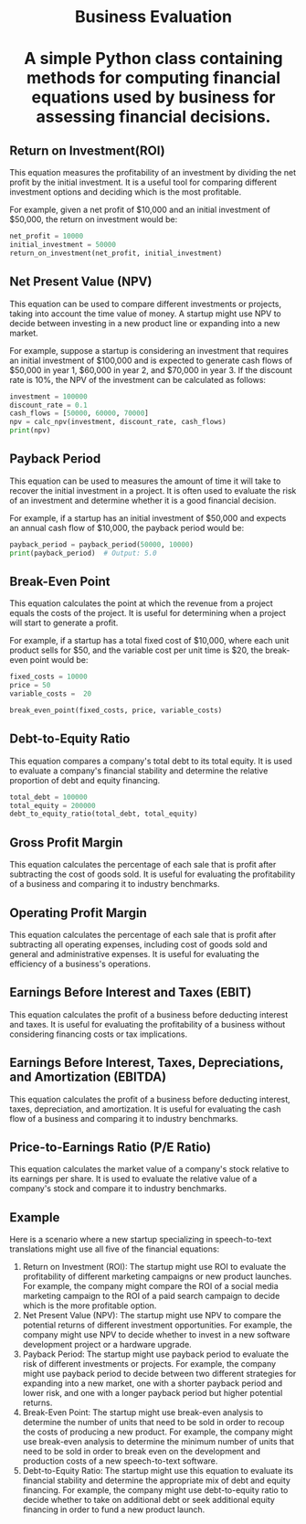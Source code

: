 <h1 align="center">Business Evaluation<h1/>

<p align="center">A simple Python class containing methods for computing financial equations used by business for assessing financial decisions.<p/>

## Return on Investment(ROI)

This equation measures the profitability of an investment by dividing the net profit by the initial investment. It is a useful tool for comparing different investment options and deciding which is the most profitable.

For example, given a net profit of \$10,000 and an initial investment of \$50,000, the return on investment would be:

```python
net_profit = 10000
initial_investment = 50000
return_on_investment(net_profit, initial_investment)
```

## Net Present Value (NPV)

This equation can be used to compare different investments or projects, taking into account the time value of money. A startup might use NPV to decide between investing in a new product line or expanding into a new market.

For example, suppose a startup is considering an investment that requires an initial investment of $100,000 and is expected to generate cash flows of \$50,000 in year 1, \$60,000 in year 2, and \$70,000 in year 3. If the discount rate is 10%, the NPV of the investment can be calculated as follows:

```python
investment = 100000
discount_rate = 0.1
cash_flows = [50000, 60000, 70000]
npv = calc_npv(investment, discount_rate, cash_flows)
print(npv)
```

## Payback Period

This equation can be used to measures the amount of time it will take to recover the initial investment in a project. It is often used to evaluate the risk of an investment and determine whether it is a good financial decision.

For example, if a startup has an initial investment of \$50,000 and expects an annual cash flow of \$10,000, the payback period would be:

```python
payback_period = payback_period(50000, 10000)
print(payback_period)  # Output: 5.0
```

## Break-Even Point

This equation calculates the point at which the revenue from a project equals the costs of the project. It is useful for determining when a project will start to generate a profit.

For example, if a startup has a total fixed cost of \$10,000, where each unit product sells for \$50, and the variable cost per unit time is \$20, the break-even point would be:

```python
fixed_costs = 10000
price = 50
variable_costs =  20

break_even_point(fixed_costs, price, variable_costs)
```

## Debt-to-Equity Ratio

This equation compares a company's total debt to its total equity. It is used to evaluate a company's financial stability and determine the relative proportion of debt and equity financing.

```python
total_debt = 100000
total_equity = 200000
debt_to_equity_ratio(total_debt, total_equity)
```

## Gross Profit Margin

This equation calculates the percentage of each sale that is profit after subtracting the cost of goods sold. It is useful for evaluating the profitability of a business and comparing it to industry benchmarks.

## Operating Profit Margin

This equation calculates the percentage of each sale that is profit after subtracting all operating expenses, including cost of goods sold and general and administrative expenses. It is useful for evaluating the efficiency of a business's operations.

## Earnings Before Interest and Taxes (EBIT)

This equation calculates the profit of a business before deducting interest and taxes. It is useful for evaluating the profitability of a business without considering financing costs or tax implications.

## Earnings Before Interest, Taxes, Depreciations, and Amortization (EBITDA)

This equation calculates the profit of a business before deducting interest, taxes, depreciation, and amortization. It is useful for evaluating the cash flow of a business and comparing it to industry benchmarks.

## Price-to-Earnings Ratio (P/E Ratio)

This equation calculates the market value of a company's stock relative to its earnings per share. It is used to evaluate the relative value of a company's stock and compare it to industry benchmarks.

## Example

Here is a scenario where a new startup specializing in speech-to-text translations might use all five of the financial equations:

1. Return on Investment (ROI): The startup might use ROI to evaluate the profitability of different marketing campaigns or new product launches. For example, the company might compare the ROI of a social media marketing campaign to the ROI of a paid search campaign to decide which is the more profitable option.
2. Net Present Value (NPV): The startup might use NPV to compare the potential returns of different investment opportunities. For example, the company might use NPV to decide whether to invest in a new software development project or a hardware upgrade.
3. Payback Period: The startup might use payback period to evaluate the risk of different investments or projects. For example, the company might use payback period to decide between two different strategies for expanding into a new market, one with a shorter payback period and lower risk, and one with a longer payback period but higher potential returns.
4. Break-Even Point: The startup might use break-even analysis to determine the number of units that need to be sold in order to recoup the costs of producing a new product. For example, the company might use break-even analysis to determine the minimum number of units that need to be sold in order to break even on the development and production costs of a new speech-to-text software.
5. Debt-to-Equity Ratio: The startup might use this equation to evaluate its financial stability and determine the appropriate mix of debt and equity financing. For example, the company might use debt-to-equity ratio to decide whether to take on additional debt or seek additional equity financing in order to fund a new product launch.
